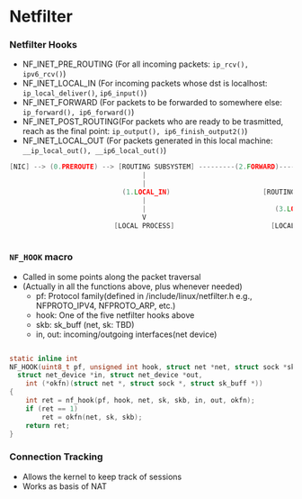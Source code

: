 # Netfilter
### Netfilter Hooks
- NF_INET_PRE_ROUTING (For all incoming packets: `ip_rcv(), ipv6_rcv()`)
- NF_INET_LOCAL_IN    (For incoming packets whose dst is localhost: `ip_local_deliver()`, `ip6_input()`)
- NF_INET_FORWARD     (For packets to be forwarded to somewhere else: `ip_forward(), ip6_forward()`)
- NF_INET_POST_ROUTING(For packets who are ready to be trasmitted, reach as the final point: `ip_output(), ip6_finish_output2()`)
- NF_INET_LOCAL_OUT   (For packets generated in this local machine: `__ip_local_out(), __ip6_local_out()`)

```c
[NIC] --> (0.PREROUTE) --> [ROUTING SUBSYSTEM] ---------(2.FORWARD)-------------(4.POSTROUTE)--->[NIC]
                                 |                                     ^
                                 |                                     |
                            (1.LOCAL_IN)                       [ROUTING SUBSYSTEM]
                                 |                                     |
                                 |                                (3.LOCAL_OUT)
                                 V                                     |  
                          [LOCAL PROCESS]                        [LOCAL_PROCESS]
                          
```

### `NF_HOOK` macro
- Called in some points along the packet traversal
- (Actually in all the functions above, plus whenever needed)
  - pf: Protocol family(defined in /include/linux/netfilter.h e.g., NFPROTO_IPV4, NFPROTO_ARP, etc.)
  - hook: One of the five netfilter hooks above
  - skb: sk_buff (net, sk: TBD)
  - in, out: incoming/outgoing interfaces(net device)
 
```c

static inline int
NF_HOOK(uint8_t pf, unsigned int hook, struct net *net, struct sock *sk, struct sk_buff *skb,
  struct net_device *in, struct net_device *out,
	int (*okfn)(struct net *, struct sock *, struct sk_buff *))
{
	int ret = nf_hook(pf, hook, net, sk, skb, in, out, okfn);
	if (ret == 1)
		ret = okfn(net, sk, skb);
	return ret;
}

```

### Connection Tracking
- Allows the kernel to keep track of sessions
- Works as basis of NAT
